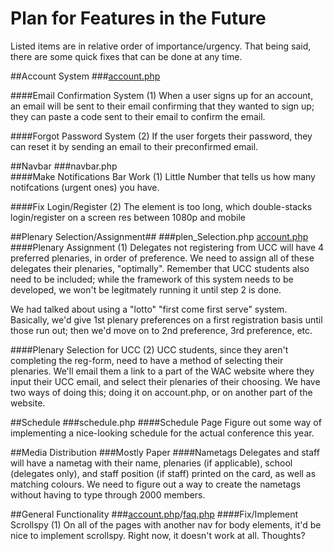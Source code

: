# Plan for Features in the Future
Listed items are in relative order of importance/urgency. That being said, there are some quick fixes that can be done at any time.

##Account System
###<a href = "http://world.ac/test/account.php">account.php</a></h3> 

####Email Confirmation System (1)
When a user signs up for an account, an email will be sent to their email confirming that they wanted to sign up; they can paste a code sent to their email to confirm the email.

####Forgot Password System (2)
If the user forgets their password, they can reset it by sending an email to their preconfirmed email.

##Navbar
###navbar.php\
####Make Notifications Bar Work (1)</h4>
Little Number that tells us how many notifcations (urgent ones) you have.

####Fix Login/Register (2)
The element is too long, which double-stacks login/register on a screen res between 1080p and mobile

##Plenary Selection/Assignment##
###plen_Selection.php <a href = "http://world.ac/test/account.php">account.php</a>
####Plenary Assignment (1)
Delegates not registering from UCC will have 4 preferred plenaries, in order of preference. We need to assign all of these delegates their plenaries, "optimally". Remember that UCC students also need to be included; while the framework of this system needs to be developed, we won't be legitmately running it until step 2 is done.


We had talked about using a "lotto" "first come first serve" system. Basically, we'd give 1st plenary preferences on a first registration basis until those run out; then we'd move on to 2nd preference, 3rd preference, etc.

####Plenary Selection for UCC (2)
UCC students, since they aren't completing the reg-form, need to have a method of selecting their plenaries. We'll email them a link to a part of the WAC website where they input their UCC email, and select their plenaries of their choosing. We have two ways of doing this; doing it on account.php, or on another part of the website. 

##Schedule
###schedule.php
####Schedule Page
Figure out some way of implementing a nice-looking schedule for the actual conference this year.


##Media Distribution
###Mostly Paper
####Nametags
Delegates and staff will have a nametag with their name, plenaries (if applicable), school (delegates only), and staff position (if staff) printed on the card, as well as matching colours. We need to figure out a way to create the nametags without having to type through 2000 members. 



##General Functionality
###<a href = "http://world.ac/test/account.php">account.php</a>/<a href = "http://world.ac/faq.php">faq.php</a></h3> 
####Fix/Implement Scrollspy (1)
On all of the pages with another nav for body elements, it'd be nice to implement scrollspy. Right now, it doesn't work at all. Thoughts?
